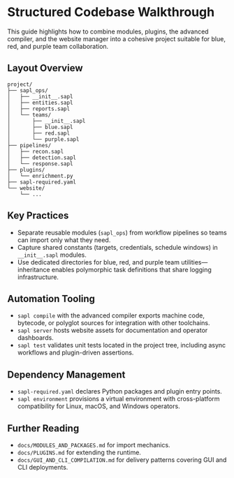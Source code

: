 # Structured Codebase Walkthrough

This guide highlights how to combine modules, plugins, the advanced compiler,
and the website manager into a cohesive project suitable for blue, red, and
purple team collaboration.

## Layout Overview

```
project/
├── sapl_ops/
│   ├── __init__.sapl
│   ├── entities.sapl
│   ├── reports.sapl
│   └── teams/
│       ├── __init__.sapl
│       ├── blue.sapl
│       ├── red.sapl
│       └── purple.sapl
├── pipelines/
│   ├── recon.sapl
│   ├── detection.sapl
│   └── response.sapl
├── plugins/
│   └── enrichment.py
├── sapl-required.yaml
└── website/
    └── ...
```

## Key Practices

* Separate reusable modules (`sapl_ops`) from workflow pipelines so teams can
  import only what they need.
* Capture shared constants (targets, credentials, schedule windows) in
  `__init__.sapl` modules.
* Use dedicated directories for blue, red, and purple team utilities—inheritance
  enables polymorphic task definitions that share logging infrastructure.

## Automation Tooling

* `sapl compile` with the advanced compiler exports machine code, bytecode, or
  polyglot sources for integration with other toolchains.
* `sapl server` hosts website assets for documentation and operator dashboards.
* `sapl test` validates unit tests located in the project tree, including async
  workflows and plugin-driven assertions.

## Dependency Management

* `sapl-required.yaml` declares Python packages and plugin entry points.
* `sapl environment` provisions a virtual environment with cross-platform
  compatibility for Linux, macOS, and Windows operators.

## Further Reading

* `docs/MODULES_AND_PACKAGES.md` for import mechanics.
* `docs/PLUGINS.md` for extending the runtime.
* `docs/GUI_AND_CLI_COMPILATION.md` for delivery patterns covering GUI and CLI
  deployments.
